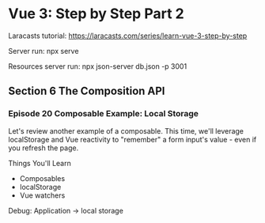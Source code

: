 # Vue 3: Step by Step Part 2

Laracasts tutorial: https://laracasts.com/series/learn-vue-3-step-by-step

Server run: npx serve

Resources server run: npx json-server db.json -p 3001

## Section 6 The Composition API
### Episode 20 Composable Example: Local Storage

Let's review another example of a composable. This time, we'll leverage localStorage and Vue reactivity to "remember" a form input's value - even if you refresh the page.

Things You'll Learn
- Composables
- localStorage
- Vue watchers

Debug:
Application -> local storage